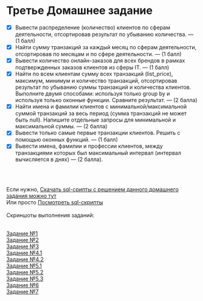 # Третье Домашнее задание
- [x] Вывести распределение (количество) клиентов по сферам деятельности, отсортировав результат по убыванию количества. — (1 балл)
- [x] Найти сумму транзакций за каждый месяц по сферам деятельности, отсортировав по месяцам и по сфере деятельности. — (1 балл)
- [x] Вывести количество онлайн-заказов для всех брендов в рамках подтвержденных заказов клиентов из сферы IT. — (1 балл)
- [x] Найти по всем клиентам сумму всех транзакций (list_price), максимум, минимум и количество транзакций, отсортировав результат по убыванию суммы транзакций и количества клиентов. Выполните двумя способами: используя только group by и используя только оконные функции. Сравните результат. — (2 балла)
- [x] Найти имена и фамилии клиентов с минимальной/максимальной суммой транзакций за весь период (сумма транзакций не может быть null). Напишите отдельные запросы для минимальной и максимальной суммы. — (2 балла)
- [x] Вывести только самые первые транзакции клиентов. Решить с помощью оконных функций. — (1 балл)
- [x] Вывести имена, фамилии и профессии клиентов, между транзакциями которых был максимальный интервал (интервал вычисляется в днях) — (2 балла).
<br>
<br>

Если нужно, [Скачать sql-срипты с решением данного домашнего задания можно тут](https://drive.google.com/file/d/1sukALSH5Kpp3GOcshRa0We_22KuSLe_g/view?usp=sharing)
<br>Или просто [Посмотреть sql-скрипты](https://github.com/Ilya-Sed/mipt_BD/blob/main/%D0%94%D0%972/%D0%A1%D0%B5%D0%B4%D0%B5%D0%BB%D1%8C%D0%BD%D0%B8%D0%BA%D0%BE%D0%B2%20%D0%98%D0%BB%D1%8C%D1%8F%20%D0%98%D0%B3%D0%BE%D1%80%D0%B5%D0%B2%D0%B8%D1%87.sql)
<br>
<br>
Скриншоты выполнения заданий:

<br>[Задание №1](https://github.com/Ilya-Sed/mipt_BD/blob/main/%D0%94%D0%973/%D0%97%D0%B0%D0%B4%D0%B0%D0%BD%D0%B8%D0%B5%201.png)
<br>[Задание №2](https://github.com/Ilya-Sed/mipt_BD/blob/main/%D0%94%D0%973/%D0%97%D0%B0%D0%B4%D0%B0%D0%BD%D0%B8%D0%B5%202.png)
<br>[Задание №3](https://github.com/Ilya-Sed/mipt_BD/blob/main/%D0%94%D0%973/%D0%97%D0%B0%D0%B4%D0%B0%D0%BD%D0%B8%D0%B5%203.png)
<br>[Задание №4.1](https://github.com/Ilya-Sed/mipt_BD/blob/main/%D0%94%D0%973/%D0%97%D0%B0%D0%B4%D0%B0%D0%BD%D0%B8%D0%B5%204.1.png)
<br>[Задание №4.2](https://github.com/Ilya-Sed/mipt_BD/blob/main/%D0%94%D0%973/%D0%97%D0%B0%D0%B4%D0%B0%D0%BD%D0%B8%D0%B5%204.2.png)
<br>[Задание №5.1](https://github.com/Ilya-Sed/mipt_BD/blob/main/%D0%94%D0%973/%D0%97%D0%B0%D0%B4%D0%B0%D0%BD%D0%B8%D0%B5%205.1.png)
<br>[Задание №5.2](https://github.com/Ilya-Sed/mipt_BD/blob/main/%D0%94%D0%973/%D0%97%D0%B0%D0%B4%D0%B0%D0%BD%D0%B8%D0%B5%205.2.png)
<br>[Задание №5.3](https://github.com/Ilya-Sed/mipt_BD/blob/main/%D0%94%D0%973/%D0%97%D0%B0%D0%B4%D0%B0%D0%BD%D0%B8%D0%B5%205.3.png)
<br>[Задание №6](https://github.com/Ilya-Sed/mipt_BD/blob/main/%D0%94%D0%973/%D0%97%D0%B0%D0%B4%D0%B0%D0%BD%D0%B8%D0%B5%206.png)
<br>[Задание №7](https://github.com/Ilya-Sed/mipt_BD/blob/main/%D0%94%D0%973/%D0%97%D0%B0%D0%B4%D0%B0%D0%BD%D0%B8%D0%B5%207.png)
